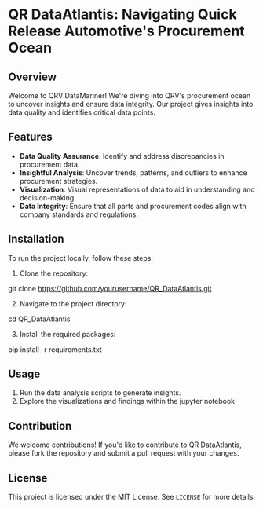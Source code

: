 # QR DataAtlantis: Navigating Quick Release Automotive's Procurement Ocean

## Overview

Welcome to QRV DataMariner! We're diving into QRV's procurement ocean to uncover insights and ensure data integrity. Our project gives insights into data quality and identifies critical data points.
## Features

- **Data Quality Assurance**: Identify and address discrepancies in procurement data.
- **Insightful Analysis**: Uncover trends, patterns, and outliers to enhance procurement strategies.
- **Visualization**: Visual representations of data to aid in understanding and decision-making.
- **Data Integrity**: Ensure that all parts and procurement codes align with company standards and regulations.

## Installation

To run the project locally, follow these steps:

1. Clone the repository:

git clone https://github.com/yourusername/QR_DataAtlantis.git

2. Navigate to the project directory:

cd QR_DataAtlantis

3. Install the required packages:

pip install -r requirements.txt


## Usage

1. Run the data analysis scripts to generate insights.
2. Explore the visualizations and findings within the jupyter notebook

## Contribution

We welcome contributions! If you'd like to contribute to QR DataAtlantis, please fork the repository and submit a pull request with your changes.

## License

This project is licensed under the MIT License. See `LICENSE` for more details.

